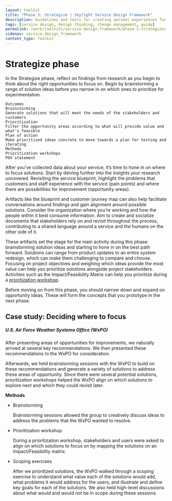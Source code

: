 ```yaml
---
layout: toolkit
title: "Phase 3: Strategize | Skylight Service Design Framework"
description: Guidelines and tools for creating optimal experiences for both users and your organization.
tags: [service design, design thinking, change management, guide]
permalink: /work/toolkits/service-design-framework/phase-3-strategize/
sidenav: service_design_framework
content_type: Toolkit
---
```


# Strategize phase

In the Strategize phase, reflect on findings from research as you begin to think about the right opportunities to focus on. Begin by brainstorming a range of solution ideas before you narrow in on which ones to prioritize for experimentation.


```
Outcomes
Brainstorming
Generate solutions that will meet the needs of the stakeholders and customers
Prioritization
Filter the opportunity areas according to what will provide value and what's feasible
Plan of action
Make prioritized ideas concrete to move towards a plan for testing and iterating
Methods
Prioritization workshops
POV statement
```


After you’ve collected data about your service, it’s time to hone in on where to focus solutions. Start by delving further into the insights your research uncovered. Revisiting the service blueprint, highlight the problems that customers and staff experience with the service (pain points) and where there are possibilities for improvement (opportunity areas).

Artifacts like the blueprint and customer journey map can also help facilitate conversations around findings and gain alignment around possible solutions. Consider the organization where you’re working and how the people within it best consume information. Aim to create and socialize documents that stakeholders rely on and revisit throughout the process, contributing to a shared language around a service and the humans on the other side of it.

These artifacts set the stage for the main activity during this phase: brainstorming solution ideas and starting to hone in on the best path forward. Solutions can range from product updates to an entire system redesign, which can make them challenging to compare and choose. Focusing on project objectives and weighing which ideas provide the most value can help you prioritize solutions alongside project stakeholders. Activities such as the Impact/Feasibility Matrix can help you prioritize during a [prioritization workshop](/work/toolkits/service-design-framework/methods/prioritization-workshop/).

Before moving on from this phase, you should narrow down and expand on opportunity ideas. These will form the concepts that you prototype in the next phase.


## Case study: Deciding where to focus


##### U.S. Air Force Weather Systems Office (WxPO)

After presenting areas of opportunities for improvements, we naturally arrived at several key recommendations. We then presented these recommendations to the WxPO for consideration.

Afterwards, we held brainstorming sessions with the WxPO to build on these recommendations and generate a variety of solutions to address these areas of opportunity. Since there were several potential solutions, prioritization workshops helped the WxPO align on which solutions to explore next and which they could revisit later.

**Methods**



* Brainstorming

    Brainstorming sessions allowed the group to creatively discuss ideas to address the problems that the WxPO wanted to resolve.

* Prioritization workshop

    During a prioritization workshop, stakeholders and users were asked to align on which solutions to focus on by mapping the solutions on an Impact/Feasibility matrix.

* Scoping exercises

    After we prioritized solutions, the WxPO walked through a scoping exercise to understand what value each of the solutions would add, what problems it would address for the users, and illustrate and define key goals for each of the solutions.  We also held high-level discussions about what would and would not be in scope during these sessions.


